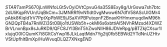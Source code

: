 $START$amPS670jLnWNfoLGt5vOyiOVtCpvuG4a35S8Exy8g/UrGswa7sh7btc2dUliKqpRVUn/UqBkCm+3JMNRRf9vN1ldt0vgMwxw6N7dfV58AScUlGMr4pAbk8KiqId1rV7PptXpPbWE9jJSaXVPBPutopnF2BnaxKHHmxmuqdlwM96hGN2QpTB4a7RnWZi3StOBIjo1tUSWb5h+okMI6s6xbttiAI5NVhRMzsd4XDWZBrVLnxnBpx8sJuRKD9/QFC8JYI3BnT5hZwoNllH86JDVeRpg/pBTZkjCXsur1lxlujqO0ICQumK7t8GltCsYwp16JLkLaqtMdn7Yg2tj0fb5EBWd2YTdNnUZHtvVStUpfhItBmXp/HuWvuqDLQZ7XNxg$END$
